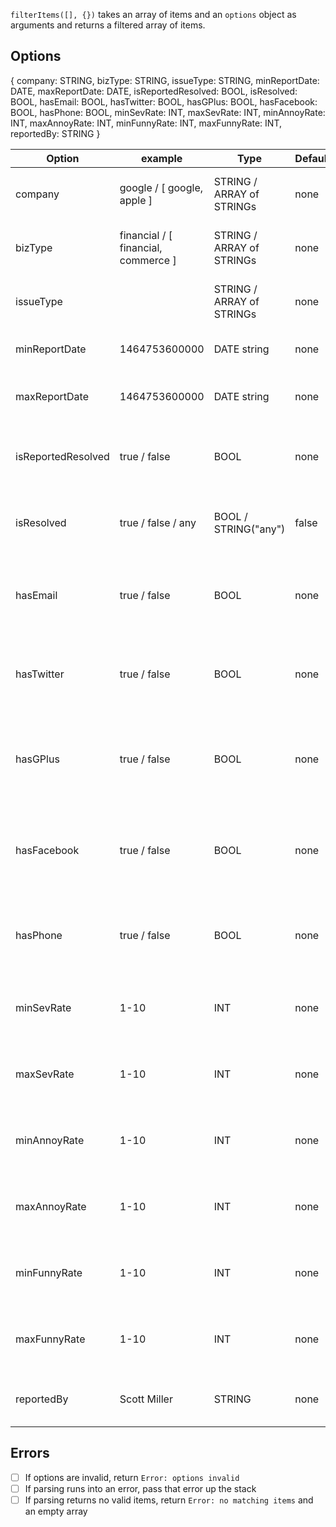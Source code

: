 `filterItems([], {})` takes an array of items and an `options` object as arguments and returns a filtered array of items.

## Options
{
  company: STRING,
  bizType: STRING,
  issueType: STRING,
  minReportDate: DATE,
  maxReportDate: DATE,
  isReportedResolved: BOOL,
  isResolved: BOOL,
  hasEmail: BOOL,
  hasTwitter: BOOL,
  hasGPlus: BOOL,
  hasFacebook: BOOL,
  hasPhone: BOOL,
  minSevRate: INT,
  maxSevRate: INT,
  minAnnoyRate: INT,
  maxAnnoyRate: INT,
  minFunnyRate: INT,
  maxFunnyRate: INT,
  reportedBy: STRING
}

| Option | example | Type | Default | Matches |
|--------------------|----------------------------------------------|--------------------------------------------------|---------|-----------------------------------------------------------------------|
| company | google / [ google, apple ] | STRING / ARRAY of STRINGs | none | exact match of string, any in array |
| bizType | financial / [ financial, commerce ] | STRING / ARRAY of STRINGs | none | exact match of string, any in array |
| issueType |  | STRING / ARRAY of STRINGs | none | exact match of string, any in array |
| minReportDate | 1464753600000 | DATE string | none | matches anything after DATE |
| maxReportDate | 1464753600000 | DATE string | none | matches anything before DATE |
| isReportedResolved | true / false | BOOL | none | match only issues reported resolved, or not |
| isResolved | true / false / any | BOOL / STRING("any") | false | match only issues confirmed resolved, or not |
| hasEmail | true / false | BOOL | none | match only issues with email address on file, or not |
| hasTwitter | true / false | BOOL | none | match only issues with Twitter handle on file, or not |
| hasGPlus | true / false | BOOL | none | match only issues with Google+ account on file, or not |
| hasFacebook | true / false | BOOL | none | match only issues with Facebook account on file, or not |
| hasPhone | true / false | BOOL | none | match only issues with phone number on file, or not |
| minSevRate | 1-10 | INT | none | match issues with severity above VAL |
| maxSevRate | 1-10 | INT | none | match issues with severity below VAL |
| minAnnoyRate | 1-10 | INT | none | match issues with annoyance above VAL |
| maxAnnoyRate | 1-10 | INT | none | match issues with annoyance below VAL |
| minFunnyRate | 1-10 | INT | none | match issues with funniness above VAL |
| maxFunnyRate | 1-10 | INT | none | match issues with funniness below VAL |
| reportedBy | Scott Miller | STRING | none | match issues reported by VAL |

## Errors
- [ ] If options are invalid, return `Error: options invalid`
- [ ] If parsing runs into an error, pass that error up the stack
- [ ] If parsing returns no valid items, return `Error: no matching items` and an empty array
